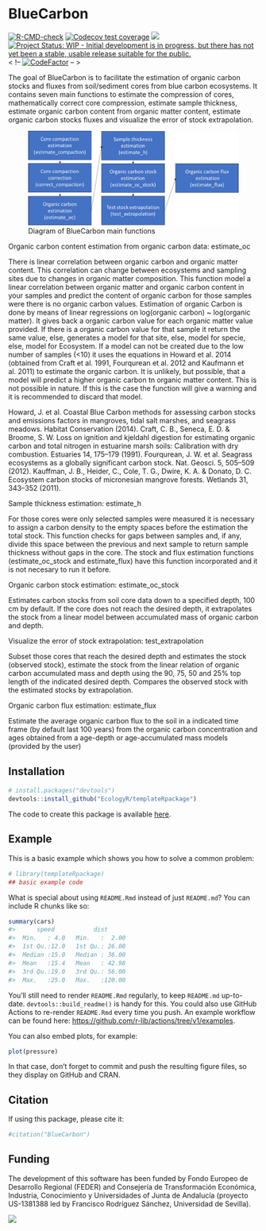 
<!-- README.md is generated from README.Rmd. Please edit that file -->

# BlueCarbon

<!-- badges: start -->

[![R-CMD-check](https://github.com/EcologyR/templateRpackage/actions/workflows/R-CMD-check.yaml/badge.svg)](https://github.com/EcologyR/templateRpackage/actions/workflows/R-CMD-check.yaml)
[![Codecov test
coverage](https://codecov.io/gh/EcologyR/templateRpackage/branch/master/graph/badge.svg)](https://app.codecov.io/gh/EcologyR/templateRpackage?branch=master)
[![](https://img.shields.io/badge/lifecycle-experimental-orange.svg)](https://lifecycle.r-lib.org/articles/stages.html#experimental)
[![Project Status: WIP - Initial development is in progress, but there
has not yet been a stable, usable release suitable for the
public.](https://www.repostatus.org/badges/latest/wip.svg)](https://www.repostatus.org/#wip)
\< !–
[![CodeFactor](https://www.codefactor.io/repository/github/ecologyr/templaterpackage/badge)](https://www.codefactor.io/repository/github/ecologyr/templaterpackage)
– \>

<!-- badges: end -->

The goal of BlueCarbon is to facilitate the estimation of organic carbon
stocks and fluxes from soil/sediment cores from blue carbon ecosystems.
It contains seven main functions to estimate the compression of cores,
mathematically correct core compression, estimate sample thickness,
estimate organic carbon content from organic matter content, estimate
organic carbon stocks fluxes and visualize the error of stock
extrapolation.

<figure>
<img src="images/esquemaBC.png"
alt="Diagram of BlueCarbon main functions" />
<figcaption aria-hidden="true">Diagram of BlueCarbon main
functions</figcaption>
</figure>

Organic carbon content estimation from organic carbon data: estimate_oc

There is linear correlation between organic carbon and organic matter
content. This correlation can change between ecosystems and sampling
sites due to changes in organic matter composition. This function model
a linear correlation between organic matter and organic carbon content
in your samples and predict the content of organic carbon for those
samples were there is no organic carbon values. Estimation of organic
Carbon is done by means of linear regressions on log(organic carbon) ~
log(organic matter). It gives back a organic carbon value for each
organic matter value provided. If there is a organic carbon value for
that sample it return the same value, else, generates a model for that
site, else, model for specie, else, model for Ecosystem. If a model can
not be created due to the low number of samples (\<10) it uses the
equations in Howard et al. 2014 (obtained from Craft et al. 1991,
Fourqurean et al. 2012 and Kaufmann et al. 2011) to estimate the organic
carbon. It is unlikely, but possible, that a model will predict a higher
organic carbon tn organic matter content. This is not possible in
nature. If this is the case the function will give a warning and it is
recommended to discard that model.

Howard, J. et al. Coastal Blue Carbon methods for assessing carbon
stocks and emissions factors in mangroves, tidal salt marshes, and
seagrass meadows. Habitat Conservation (2014). Craft, C. B., Seneca, E.
D. & Broome, S. W. Loss on ignition and kjeldahl digestion for
estimating organic carbon and total nitrogen in estuarine marsh soils:
Calibration with dry combustion. Estuaries 14, 175–179 (1991).
Fourqurean, J. W. et al. Seagrass ecosystems as a globally significant
carbon stock. Nat. Geosci. 5, 505–509 (2012). Kauffman, J. B., Heider,
C., Cole, T. G., Dwire, K. A. & Donato, D. C. Ecosystem carbon stocks of
micronesian mangrove forests. Wetlands 31, 343–352 (2011).

Sample thickness estimation: estimate_h

For those cores were only selected samples were measured it is necessary
to assign a carbon density to the empty spaces before the estimation the
total stock. This function checks for gaps between samples and, if any,
divide this space between the previous and next sample to return sample
thickness without gaps in the core. The stock and flux estimation
functions (estimate_oc_stock and estimate_flux) have this function
incorporated and it is not necesary to run it before.

Organic carbon stock estimation: estimate_oc_stock

Estimates carbon stocks from soil core data down to a specified depth,
100 cm by default. If the core does not reach the desired depth, it
extrapolates the stock from a linear model between accumulated mass of
organic carbon and depth.

Visualize the error of stock extrapolation: test_extrapolation

Subset those cores that reach the desired depth and estimates the stock
(observed stock), estimate the stock from the linear relation of organic
carbon accumulated mass and depth using the 90, 75, 50 and 25% top
length of the indicated desired depth. Compares the observed stock with
the estimated stocks by extrapolation.

Organic carbon flux estimation: estimate_flux

Estimate the average organic carbon flux to the soil in a indicated time
frame (by default last 100 years) from the organic carbon concentration
and ages obtained from a age-depth or age-accumulated mass models
(provided by the user)

## Installation

``` r
# install.packages("devtools")
devtools::install_github("EcologyR/templateRpackage")
```

The code to create this package is available
[here](https://gist.github.com/Pakillo/999e34301c56011138ef164363502465).

## Example

This is a basic example which shows you how to solve a common problem:

``` r
# library(templateRpackage)
## basic example code
```

What is special about using `README.Rmd` instead of just `README.md`?
You can include R chunks like so:

``` r
summary(cars)
#>      speed           dist       
#>  Min.   : 4.0   Min.   :  2.00  
#>  1st Qu.:12.0   1st Qu.: 26.00  
#>  Median :15.0   Median : 36.00  
#>  Mean   :15.4   Mean   : 42.98  
#>  3rd Qu.:19.0   3rd Qu.: 56.00  
#>  Max.   :25.0   Max.   :120.00
```

You’ll still need to render `README.Rmd` regularly, to keep `README.md`
up-to-date. `devtools::build_readme()` is handy for this. You could also
use GitHub Actions to re-render `README.Rmd` every time you push. An
example workflow can be found here:
<https://github.com/r-lib/actions/tree/v1/examples>.

You can also embed plots, for example:

``` r
plot(pressure)
```

In that case, don’t forget to commit and push the resulting figure
files, so they display on GitHub and CRAN.

## Citation

If using this package, please cite it:

``` r
#citation("BlueCarbon")
```

## Funding

The development of this software has been funded by Fondo Europeo de
Desarrollo Regional (FEDER) and Consejería de Transformación Económica,
Industria, Conocimiento y Universidades of Junta de Andalucía (proyecto
US-1381388 led by Francisco Rodríguez Sánchez, Universidad de Sevilla).

![](https://ecologyr.github.io/workshop/images/logos.png)

